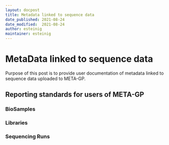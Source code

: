 ```yaml
---
layout: docpost
title: Metadata linked to sequence data
date_published: 2021-08-24 
date_modified:  2021-08-24
author: esteinig
maintainer: esteinig
---
```


# MetaData linked to sequence data

Purpose of this post is to provide user documentation of metadata linked to sequence data uploaded to META-GP.

## Reporting standards for users of META-GP

### BioSamples

### Libraries

### Sequencing Runs


